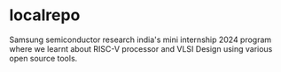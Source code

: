 # localrepo
Samsung semiconductor research india's mini internship 2024 program where we learnt about RISC-V processor and VLSI Design using various open source tools.
